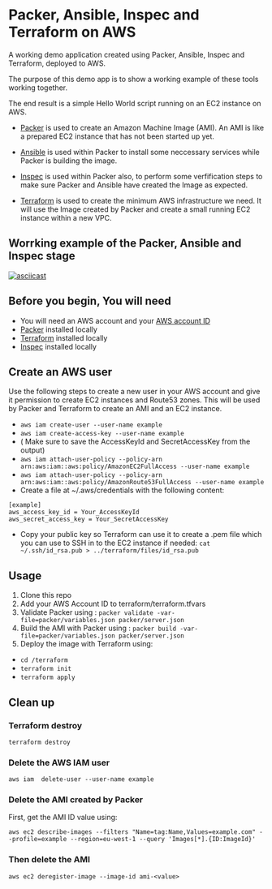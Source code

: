 # Packer, Ansible, Inspec and Terraform on AWS

A working demo application created using Packer, Ansible, Inspec and Terraform, deployed to AWS.

The purpose of this demo app is to show a working example of these tools working together.

The end result is a simple Hello World script running on an EC2 instance on AWS.

* [Packer](https://www.packer.io/) is used to create an Amazon Machine Image (AMI). An AMI is like a prepared EC2 instance that has not been started up yet.

* [Ansible](https://www.ansible.com/) is used within Packer to install some neccessary services while Packer is building the image.

* [Inspec](https://www.inspec.io/) is used within Packer also, to perform some verfification steps to make sure Packer and Ansible have created the Image as expected.

* [Terraform](https://www.terraform.io/) is used to create the minimum AWS infrastructure we need. It will use the Image created by Packer and create a small running EC2 instance within a new VPC.

## Worrking example of the Packer, Ansible and Inspec stage

[![asciicast](https://asciinema.org/a/aO3KtTeRAmQNJy5QZ2UJRAv0Z.svg)](https://asciinema.org/a/aO3KtTeRAmQNJy5QZ2UJRAv0Z)

## Before you begin, You will need

* You will need an AWS account and your [AWS account ID](https://docs.aws.amazon.com/IAM/latest/UserGuide/console_account-alias.html#FindingYourAWSId)
* [Packer](https://www.packer.io/) installed locally
* [Terraform](https://www.terraform.io/) installed locally
* [Inspec](https://www.inspec.io/) installed locally

## Create an AWS user

Use the following steps to create a new user in your AWS account and give it permission to create EC2 instances and Route53 zones. This will be used by Packer and Terraform to create an AMI and an EC2 instance.

* `aws iam create-user --user-name example`
* `aws iam create-access-key --user-name example`
* ( Make sure to save the AccessKeyId and SecretAccessKey from the output)
* `aws iam attach-user-policy --policy-arn arn:aws:iam::aws:policy/AmazonEC2FullAccess --user-name example`
* `aws iam attach-user-policy --policy-arn arn:aws:iam::aws:policy/AmazonRoute53FullAccess --user-name example`
* Create a file at ~/.aws/credentials with the following content: 

```
[example]
aws_access_key_id = Your_AccessKeyId
aws_secret_access_key = Your_SecretAccessKey
```
* Copy your public key so Terraform can use it to create a .pem file which you can use to SSH in to the EC2 instance if needed: `cat ~/.ssh/id_rsa.pub > ../terraform/files/id_rsa.pub`

## Usage

1. Clone this repo
2. Add your AWS Account ID to terraform/terraform.tfvars
3. Validate Packer using : `packer validate -var-file=packer/variables.json packer/server.json`
4. Build the AMI with Packer using : `packer build -var-file=packer/variables.json packer/server.json`
5. Deploy the image with Terraform using:
* `cd /terraform`
* `terraform init`
* `terraform apply`

## Clean up

### Terraform destroy

`terraform destroy`

### Delete the AWS IAM user

`aws iam  delete-user --user-name example`

### Delete the AMI created by Packer

First, get the AMI ID value using:

`aws ec2 describe-images --filters "Name=tag:Name,Values=example.com" --profile=example --region=eu-west-1 --query 'Images[*].{ID:ImageId}'`

### Then delete the AMI

`aws ec2 deregister-image --image-id ami-<value>`

